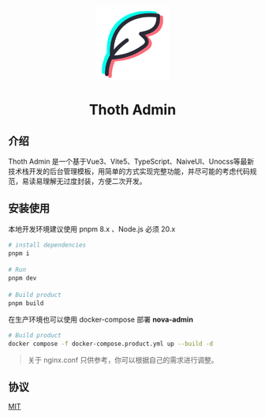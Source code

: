 <div align="center">
<img src="./src/assets/svg/logo.svg" style="width:150px"/>
    <h1>Thoth Admin</h1>
</div>

## 介绍

Thoth Admin 是一个基于Vue3、Vite5、TypeScript、NaiveUI、Unocss等最新技术栈开发的后台管理模板，用简单的方式实现完整功能，并尽可能的考虑代码规范，易读易理解无过度封装，方便二次开发。

## 安装使用

本地开发环境建议使用 pnpm 8.x 、Node.js 必须 20.x

```bash
# install dependencies
pnpm i

# Run
pnpm dev

# Build product
pnpm build

```

在生产环境也可以使用 docker-compose 部署 **nova-admin**
```bash
# Build product
docker compose -f docker-compose.product.yml up --build -d
```
> 关于 nginx.conf 只供参考，你可以根据自己的需求进行调整。

## 协议

[MIT](LICENSE)

